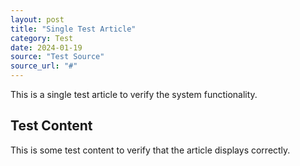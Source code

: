 ```yaml
---
layout: post
title: "Single Test Article"
category: Test
date: 2024-01-19
source: "Test Source"
source_url: "#"
---
```


This is a single test article to verify the system functionality.

## Test Content

This is some test content to verify that the article displays correctly.
